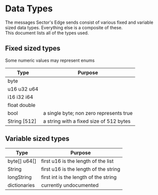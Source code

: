 # Data Types
The messages Sector's Edge sends consist of various fixed and variable sized data types. Everything else is a composite of these.  
This document lists all of the types used.

## Fixed sized types
Some numeric values may represent enums

| Type         | Purpose                                 |
| ------------ | --------------------------------------- |
| byte         |                                         |
| u16 u32 u64  |                                         |
| i16 i32 i64  |                                         |
| float double |                                         |
| bool         | a single byte; non zero represents true |
| String [512] | a string with a fixed size of 512 bytes |

## Variable sized types
| Type         | Purpose                                 |
| ------------ | --------------------------------------- |
| byte[] u64[] | first u16 is the length of the list     |
| String       | first u16 is the length of the string   |
| longString   | first int is the length of the string   |
| dictionaries | currently undocumented                  |
